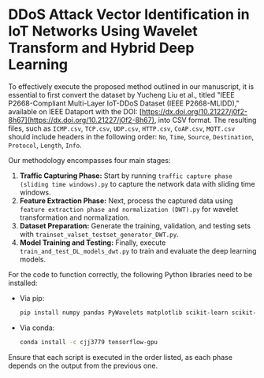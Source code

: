 # DDoS Attack Vector Identification in IoT Networks Using Wavelet Transform and Hybrid Deep Learning

To effectively execute the proposed method outlined in our manuscript, it is essential to first convert the dataset by Yucheng Liu et al., titled "IEEE P2668-Compliant Multi-Layer IoT-DDoS Dataset (IEEE P2668-MLIDD)," available on IEEE Dataport with the DOI: [https://dx.doi.org/10.21227/j0f2-8h67](https://dx.doi.org/10.21227/j0f2-8h67), into CSV format. The resulting files, such as `ICMP.csv`, `TCP.csv`, `UDP.csv`, `HTTP.csv`, `CoAP.csv`, `MQTT.csv` should include headers in the following order: `No`, `Time`, `Source`, `Destination`, `Protocol`, `Length`, `Info`.

Our methodology encompasses four main stages: 

1. **Traffic Capturing Phase:** Start by running `traffic capture phase (sliding time windows).py` to capture the network data with sliding time windows.
2. **Feature Extraction Phase:** Next, process the captured data using `feature extraction phase and normalization (DWT).py` for wavelet transformation and normalization.
3. **Dataset Preparation:** Generate the training, validation, and testing sets with `trainset_valset_testset_generator_DWT.py`.
4. **Model Training and Testing:** Finally, execute `train_and_test_DL_models_dwt.py` to train and evaluate the deep learning models.

For the code to function correctly, the following Python libraries need to be installed:

- Via pip:
  ```bash
  pip install numpy pandas PyWavelets matplotlib scikit-learn scikit-image seaborn imbalanced-learn
  ```
- Via conda:
  ```bash
  conda install -c cjj3779 tensorflow-gpu
  ```

Ensure that each script is executed in the order listed, as each phase depends on the output from the previous one.
